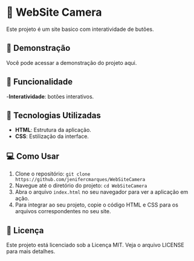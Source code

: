 # 📸 WebSite Camera
Este projeto é um site basico com interatividade de butões.

## 🎥 Demonstração
Você pode acessar a demonstração do projeto aqui.

## 🎨 Funcionalidade
-**Interatividade**: botões interativos.

## 🚀 Tecnologias Utilizadas
- **HTML**: Estrutura da aplicação.
- **CSS**: Estilização da interface.

## 💻 Como Usar
1. Clone o repositório: `git clone https://github.com/jenifercmarques/WebSiteCamera`
2. Navegue até o diretório do projeto: `cd WebSiteCamera`
3. Abra o arquivo `index.html` no seu navegador para ver a aplicação em ação.
4. Para integrar ao seu projeto, copie o código HTML e CSS para os arquivos correspondentes no seu site.

## 📝 Licença
Este projeto está licenciado sob a Licença MIT. Veja o arquivo LICENSE para mais detalhes.
